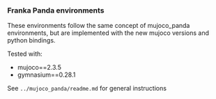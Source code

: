 ### Franka Panda environments

These environments follow the same concept of mujoco_panda environments, but
are implemented with the new mujoco versions and python bindings.

Tested with:
  - mujoco==2.3.5
  - gymnasium==0.28.1

See `../mujoco_panda/readme.md` for general instructions
